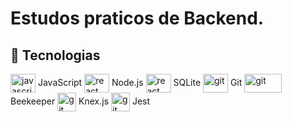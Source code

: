 # Estudos praticos de Backend.


## 🔧 Tecnologias

 <img align="center" alt="javascript" height="30" width="40" src="https://cdn.jsdelivr.net/gh/devicons/devicon/icons/javascript/javascript-original.svg" /> JavaScript 
 <img align="center" alt="react" height="30" width="40" src="https://cdn.jsdelivr.net/gh/devicons/devicon/icons/nodejs/nodejs-original.svg" /> Node.js
 <img align="center" alt="react" height="30" width="40" src="https://cdn.jsdelivr.net/gh/devicons/devicon/icons/sqlite/sqlite-original.svg" /> SQLite
 <img align="center" alt="git" height="30" width="40" src="https://cdn.jsdelivr.net/gh/devicons/devicon/icons/git/git-original.svg" /> Git
 <img align="center" alt="git" height="30" width="60" src="https://images.g2crowd.com/uploads/product/image/social_landscape/social_landscape_4eafe3715c8622c7c51c1ed85a65a262/beekeeper-studio.png" /> Beekeeper
 <img align="center" alt="git" height="30" width="30" src="https://knexjs.org/knex-logo.png" /> Knex.js
 <img align="center" alt="git" height="30" width="30" src="https://www.svgrepo.com/show/353930/jest.svg" /> Jest